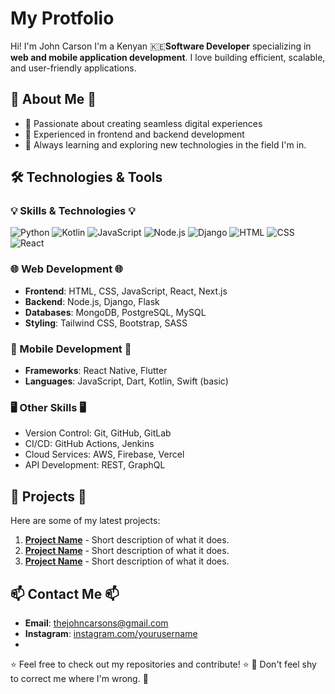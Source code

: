 
# My Protfolio

Hi! I'm John Carson
I'm a  Kenyan 🇰🇪**Software Developer** specializing in **web and mobile application development**. 
I love building efficient, scalable, and user-friendly applications.

## 🚀 About Me 🚀
- 🔹 Passionate about creating seamless digital experiences
- 🔹 Experienced in frontend and backend development
- 🔹 Always learning and exploring new technologies in the field I'm in.

## 🛠️ Technologies & Tools

### 💡 Skills & Technologies  💡
![Python](https://img.shields.io/badge/Python-3776AB?style=flat&logo=python&logoColor=white) 
![Kotlin](https://img.shields.io/badge/Kotlin-0095D5?style=flat&logo=kotlin&logoColor=white) 
![JavaScript](https://img.shields.io/badge/JavaScript-F7DF1E?style=flat&logo=javascript&logoColor=black) 
![Node.js](https://img.shields.io/badge/Node.js-339933?style=flat&logo=node.js&logoColor=white) 
![Django](https://img.shields.io/badge/Django-092E20?style=flat&logo=django&logoColor=white) 
![HTML](https://img.shields.io/badge/HTML-E34F26?style=flat&logo=html5&logoColor=white) 
![CSS](https://img.shields.io/badge/CSS-1572B6?style=flat&logo=css3&logoColor=white) 
![React](https://img.shields.io/badge/React-61DAFB?style=flat&logo=react&logoColor=black)

### 🌐 Web Development  🌐
- **Frontend**: HTML, CSS, JavaScript, React, Next.js
- **Backend**: Node.js, Django, Flask
- **Databases**: MongoDB, PostgreSQL, MySQL
- **Styling**: Tailwind CSS, Bootstrap, SASS

### 📱 Mobile Development 📱
- **Frameworks**: React Native, Flutter
- **Languages**: JavaScript, Dart, Kotlin, Swift (basic)

### 🖥️ Other Skills 🖥️
- Version Control: Git, GitHub, GitLab
- CI/CD: GitHub Actions, Jenkins
- Cloud Services: AWS, Firebase, Vercel
- API Development: REST, GraphQL

## 📂 Projects 📂
Here are some of my latest projects:

1. **[Project Name](https://github.com/your-username/project-name)** - Short description of what it does.
2. **[Project Name](https://github.com/your-username/project-name)** - Short description of what it does.
3. **[Project Name](https://github.com/your-username/project-name)** - Short description of what it does.

## 📫 Contact Me 📫
- **Email**: thejohncarsons@gmail.com
- **Instagram**: [instagram.com/yourusername](https://instagram.com/jokaki.carson_)
- 

⭐️ Feel free to check out my repositories and contribute! ⭐️
🙂 Don't feel shy to correct me where I'm wrong. 🙂
